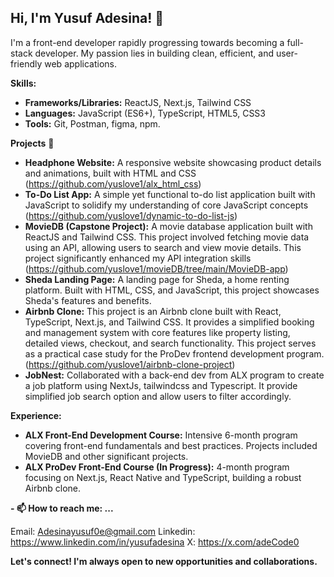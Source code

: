 ## Hi, I'm Yusuf Adesina! 👋

I'm a front-end developer rapidly progressing towards becoming a full-stack developer. My passion lies in building clean, efficient, and user-friendly web applications.

**Skills:**

* **Frameworks/Libraries:** ReactJS, Next.js, Tailwind CSS
* **Languages:** JavaScript (ES6+), TypeScript, HTML5, CSS3
* **Tools:** Git, Postman, figma, npm.


**Projects** 💼

* **Headphone Website:** A responsive website showcasing product details and animations, built with HTML and CSS (https://github.com/yuslove1/alx_html_css)
* **To-Do List App:** A simple yet functional to-do list application built with JavaScript to solidify my understanding of core JavaScript concepts (https://github.com/yuslove1/dynamic-to-do-list-js)
* **MovieDB (Capstone Project):** A movie database application built with ReactJS and Tailwind CSS. This project involved fetching movie data using an API, allowing users to search and view movie details. This project significantly enhanced my API integration skills (https://github.com/yuslove1/movieDB/tree/main/MovieDB-app)
* **Sheda Landing Page:** A landing page for Sheda, a home renting platform. Built with HTML, CSS, and JavaScript, this project showcases Sheda's features and benefits.
* **Airbnb Clone:** This project is an Airbnb clone built with React, TypeScript, Next.js, and Tailwind CSS. It provides a simplified booking and management system with core features like property listing, detailed views, checkout, and search functionality. This project serves as a practical case study for the ProDev frontend development program. (https://github.com/yuslove1/airbnb-clone-project)
* **JobNest:** Collaborated with a back-end dev from ALX program to create a job platform using NextJs, tailwindcss and Typescript. It provide simplified job search option and allow users to filter accordingly.  


**Experience:**

* **ALX Front-End Development Course:** Intensive 6-month program covering front-end fundamentals and best practices. Projects included MovieDB and other significant projects.
* **ALX ProDev Front-End Course (In Progress):** 4-month program focusing on Next.js, React Native and TypeScript, building a robust Airbnb clone.


**- 📫 How to reach me: ...**

Email: Adesinayusuf0e@gmail.com
Linkedin: https://www.linkedin.com/in/yusufadesina
X: https://x.com/adeCode0


**Let's connect! I'm always open to new opportunities and collaborations.**

